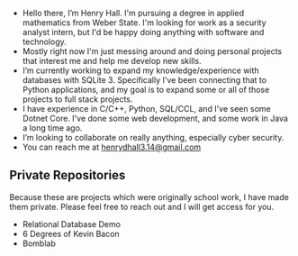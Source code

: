 - Hello there, I’m Henry Hall. I'm pursuing a degree in applied mathematics from Weber State. I'm looking for work as a security analyst intern, but I'd be happy doing anything with software and technology. 
- Mostly right now I'm just messing around and doing personal projects that interest me and help me develop new skills.
- I’m currently working to expand my knowledge/experience with databases with SQLite 3. Specifically I've been connecting that to Python applications, and my goal is to expand some or all of those projects to full stack projects. 
- I have experience in C/C++, Python, SQL/CCL, and I've seen some Dotnet Core. I've done some web development, and some work in Java a long time ago.
- I’m looking to collaborate on really anything, especially cyber security.
- You can reach me at henrydhall3.14@gmail.com

## Private Repositories
Because these are projects which were originally school work, I have made them private. Please feel free to reach out and I will get access for you.
- Relational Database Demo
- 6 Degrees of Kevin Bacon
- Bomblab
